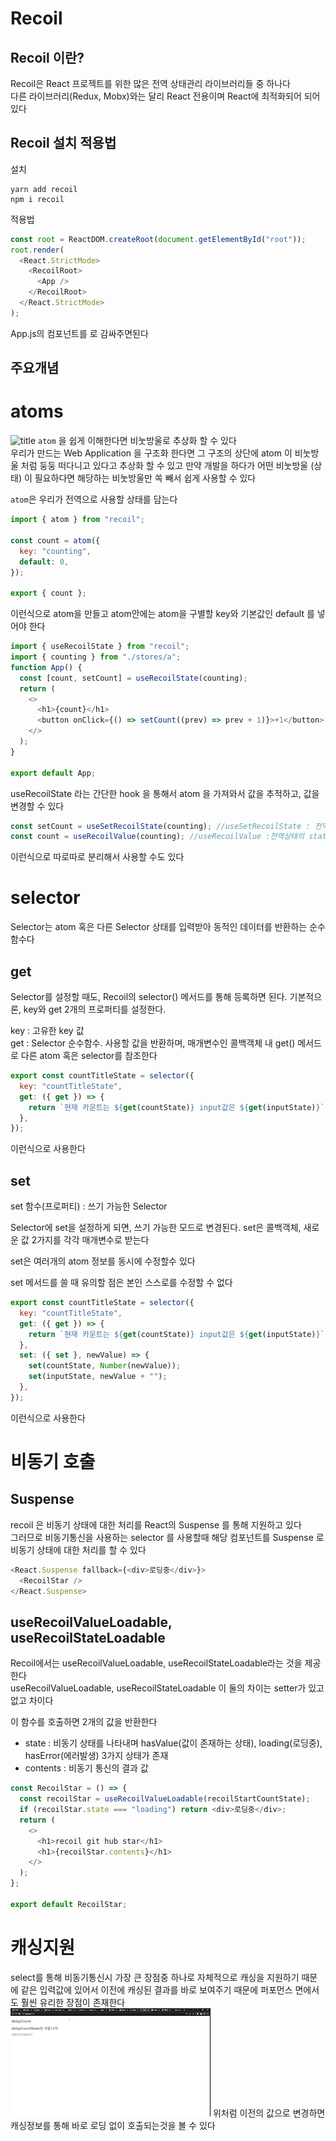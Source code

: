 # Recoil

## Recoil 이란?

Recoil은 React 프로젝트를 위한 많은 전역 상태관리 라이브러리들 중 하나다  
다른 라이브러리(Redux, Mobx)와는 달리 React 전용이며 React에 최적화되어 되어있다

## Recoil 설치 적용법

설치

```
yarn add recoil
npm i recoil
```

적용법

```js
const root = ReactDOM.createRoot(document.getElementById("root"));
root.render(
  <React.StrictMode>
    <RecoilRoot>
      <App />
    </RecoilRoot>
  </React.StrictMode>
);
```

App.js의 <App/>컴포넌트를 <RecoilRoot>로 감싸주면된다

## 주요개념

# atoms

![title](https://tech.osci.kr/wp-content/uploads/2022/06/3-1024x540.png)
`atom` 을 쉽게 이해한다면 비눗방울로 추상화 할 수 있다  
 우리가 만드는 Web Application 을 구조화 한다면 그 구조의 상단에 atom 이 비눗방울 처럼 둥둥 떠다니고 있다고 추상화 할 수 있고 만약 개발을 하다가 어떤 비눗방울 (상태) 이 필요하다면 해당하는 비눗방울만 쏙 빼서 쉽게 사용할 수 있다

`atom`은 우리가 전역으로 사용할 상태를 담는다

```js
import { atom } from "recoil";

const count = atom({
  key: "counting",
  default: 0,
});

export { count };
```

이런식으로 atom을 만들고 atom안에는 atom을 구별할 key와 기본값인 default 를 넣어야 한다

```js
import { useRecoilState } from "recoil";
import { counting } from "./stores/a";
function App() {
  const [count, setCount] = useRecoilState(counting);
  return (
    <>
      <h1>{count}</h1>
      <button onClick={() => setCount((prev) => prev + 1)}>+1</button>
    </>
  );
}

export default App;
```

useRecoilState 라는 간단한 hook 을 통해서 atom 을 가져와서 값을 추적하고, 값을 변경할 수 있다

```js
const setCount = useSetRecoilState(counting); //useSetRecoilState : 전역상태의 setter 함수만을 활용하기 위해 사용
const count = useRecoilValue(counting); //useRecoilValue :전역상태의 state 상태값만을 참조하기 위해 사용
```

이런식으로 따로따로 분리해서 사용할 수도 있다

# selector

Selector는 atom 혹은 다른 Selector 상태를 입력받아 동적인 데이터를 반환하는 순수함수다

## get

Selector를 설정할 때도, Recoil의 selector() 메서드를 통해 등록하면 된다. 기본적으론, key와 get 2개의 프로퍼티를 설정한다.

key : 고유한 key 값  
get : Selector 순수함수. 사용할 값을 반환하며, 매개변수인 콜백객체 내 get() 메서드로 다른 atom 혹은 selector를 참조한다

```js
export const countTitleState = selector({
  key: "countTitleState",
  get: ({ get }) => {
    return `현재 카운트는 ${get(countState)} input값은 ${get(inputState)}`;
  },
});
```

이런식으로 사용한다

## set

set 함수(프로퍼티) : 쓰기 가능한 Selector

Selector에 set을 설정하게 되면, 쓰기 가능한 모드로 변경된다. set은 콜백객체, 새로운 값 2가지를 각각 매개변수로 받는다

set은 여러개의 atom 정보를 동시에 수정할수 있다

set 메서드를 쓸 때 유의할 점은 본인 스스로를 수정할 수 없다

```js
export const countTitleState = selector({
  key: "countTitleState",
  get: ({ get }) => {
    return `현재 카운트는 ${get(countState)} input값은 ${get(inputState)}`;
  },
  set: ({ set }, newValue) => {
    set(countState, Number(newValue));
    set(inputState, newValue + "");
  },
});
```

이런식으로 사용한다

# 비동기 호출

## Suspense

recoil 은 비동기 상태에 대한 처리를 React의 Suspense 를 통해 지원하고 있다  
그러므로 비동기통신을 사용하는 selector 를 사용할때 해당 컴포넌트를 Suspense 로 비동기 상태에 대한 처리를 할 수 있다

```js
<React.Suspense fallback={<div>로딩중</div>}>
  <RecoilStar />
</React.Suspense>
```

## useRecoilValueLoadable, useRecoilStateLoadable

Recoil에서는 useRecoilValueLoadable, useRecoilStateLoadable라는 것을 제공한다  
useRecoilValueLoadable, useRecoilStateLoadable 이 둘의 차이는 setter가 있고 없고 차이다

이 함수를 호출하면 2개의 값을 반환한다

- state : 비동기 상태를 나타내며 hasValue(값이 존재하는 상태), loading(로딩중), hasError(에러발생) 3가지 상태가 존재
- contents : 비동기 통신의 결과 값

```js
const RecoilStar = () => {
  const recoilStar = useRecoilValueLoadable(recoilStartCountState);
  if (recoilStar.state === "loading") return <div>로딩중</div>;
  return (
    <>
      <h1>recoil git hub star</h1>
      <h1>{recoilStar.contents}</h1>
    </>
  );
};

export default RecoilStar;
```

# 캐싱지원

select를 통해 비동기통신시 가장 큰 장점중 하나로 자체적으로 캐싱을 지원하기 때문에 같은 입력값에 있어서 이전에 캐싱된 결과를 바로 보여주기 때문에 퍼포먼스 면에서도 훨씬 유리한 장점이 존재한다
![title](./caching.gif)
위처럼 이전의 값으로 변경하면 캐싱정보를 통해 바로 로딩 없이 호출되는것을 볼 수 있다
